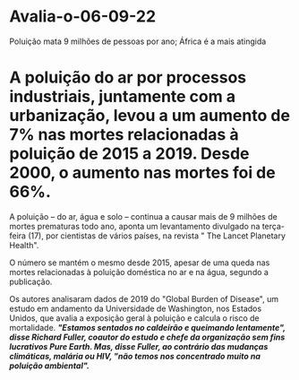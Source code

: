 # Avalia-o-06-09-22 
Poluição mata 9 milhões de pessoas por ano; África é a mais atingida
<strong><h1>A poluição do ar por processos industriais, juntamente com a urbanização, levou a um aumento de 7% nas mortes relacionadas à poluição de 2015 a 2019. Desde 2000, o aumento nas mortes foi de 66%.</h1></strong>


A poluição – do ar, água e solo – continua a causar mais de 9 milhões de mortes prematuras todo ano, aponta um levantamento divulgado na terça-feira (17), por cientistas de vários países, na revista " The Lancet Planetary Health".

O número se mantém o mesmo desde 2015, apesar de uma queda nas mortes relacionadas à poluição doméstica no ar e na água, segundo a publicação.

Os autores analisaram dados de 2019 do "Global Burden of Disease", um estudo em andamento da Universidade de Washington, nos Estados Unidos, que avalia a exposição geral à poluição e calcula o risco de mortalidade.
<em><strong>"Estamos sentados no caldeirão e queimando lentamente", disse Richard Fuller, coautor do estudo e chefe da organização sem fins lucrativos Pure Earth. Mas, disse Fuller, ao contrário das mudanças climáticas, malária ou HIV, "não temos nos concentrado muito na poluição ambiental".</strong></em>